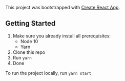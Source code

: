 This project was bootstrapped with [Create React App](https://github.com/facebook/create-react-app).

## Getting Started

1. Make sure you already install all prerequisites:
    - Node 10
    - Yarn
2. Clone this repo
3. Run `yarn`
4. Done

To run the project locally, run `yarn start`